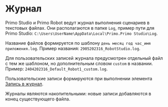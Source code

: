 # Журнал

Primo Studio и Primo Robot ведут журнал выполнения сценариев в текстовых файлах. Они располагаются в папке `Log`, пример пути для Primo Studio: `C:\Users\UserName\AppData\Local\Primo.Primo Studio\Log`. 

Название файлов формируется по шаблону `день месяц год час_имя приложения.log`. Пример названия: `2905202316_RobotStudio.log`.

Для пользовательских записей журнала предусмотрен отдельный файл с тем же шаблоном, но дополнительным словом `custom` в названии. Пример: `2404202316_Default_Robot1_custom.log`.

Пользовательские записи формируются при выполнении элемента [Запись в журнал](https://docs.primo-rpa.ru/primo-rpa/g_elements/el_basic/els_dialogs/el_dialogs_addlog).

Журналы являются накопительными: новые записи добавляются в конец существующего файла.
